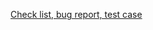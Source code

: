 [Check list, bug report, test case](https://drive.google.com/drive/folders/1H-ccmRzp2IcKzT4gMSv-p-SLD7oI2r4K?usp=sharing)
